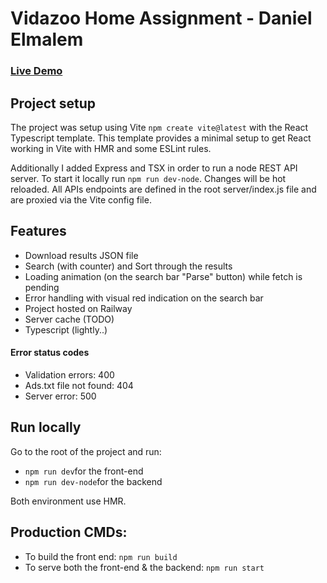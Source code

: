 # Vidazoo Home Assignment - Daniel Elmalem

### [Live Demo](https://vidazoo-hw-production.up.railway.app)

## Project setup

The project was setup using Vite `npm create vite@latest` with the React Typescript template.
This template provides a minimal setup to get React working in Vite with HMR and some ESLint rules.

Additionally I added Express and TSX in order to run a node REST API server.
To start it locally run `npm run dev-node`. Changes will be hot reloaded.
All APIs endpoints are defined in the root server/index.js file and are proxied via the Vite config file.

## Features

- Download results JSON file
- Search (with counter) and Sort through the results
- Loading animation (on the search bar "Parse" button) while fetch is pending
- Error handling with visual red indication on the search bar
- Project hosted on Railway
- Server cache (TODO)
- Typescript (lightly..)

#### Error status codes
- Validation errors: 400
- Ads.txt file not found: 404
- Server error: 500


## Run locally

Go to the root of the project and run:
- `npm run dev`for the front-end
- `npm run dev-node`for the backend

Both environment use HMR.

## Production CMDs:

- To build the front end: `npm run build`
- To serve both the front-end & the backend: `npm run start`
